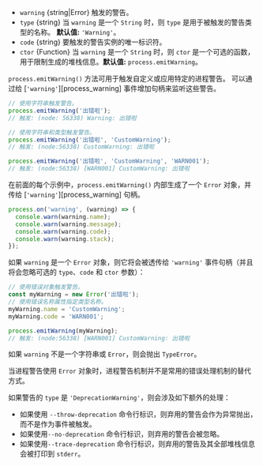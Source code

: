 <!-- YAML
added: v6.0.0
-->

* `warning` {string|Error} 触发的警告。
* `type` {string} 当 `warning` 是一个 `String` 时，则 `type` 是用于被触发的警告类型的名称。 **默认值:** `'Warning'`。
* `code` {string} 要触发的警告实例的唯一标识符。
* `ctor` {Function} 当 `warning` 是一个 `String` 时，则 `ctor` 是一个可选的函数，用于限制生成的堆栈信息。**默认值:** `process.emitWarning`。

`process.emitWarning()` 方法可用于触发自定义或应用特定的进程警告。
可以通过给 [`'warning'`][process_warning] 事件增加句柄来监听这些警告。

```js
// 使用字符串触发警告。
process.emitWarning('出错啦');
// 触发: (node: 56338) Warning: 出错啦
```

```js
// 使用字符串和类型触发警告。
process.emitWarning('出错啦', 'CustomWarning');
// 触发: (node:56338) CustomWarning: 出错啦
```

```js
process.emitWarning('出错啦', 'CustomWarning', 'WARN001');
// 触发: (node:56338) [WARN001] CustomWarning: 出错啦
```

在前面的每个示例中，`process.emitWarning()` 内部生成了一个 `Error` 对象，并传给 [`'warning'`][process_warning] 句柄。

```js
process.on('warning', (warning) => {
  console.warn(warning.name);
  console.warn(warning.message);
  console.warn(warning.code);
  console.warn(warning.stack);
});
```

如果 `warning` 是一个 `Error` 对象，则它将会被透传给 `'warning'` 事件句柄（并且将会忽略可选的 `type`、`code` 和 `ctor` 参数）：

```js
// 使用错误对象触发警告。
const myWarning = new Error('出错啦');
// 使用错误名称属性指定类型名称。
myWarning.name = 'CustomWarning';
myWarning.code = 'WARN001';

process.emitWarning(myWarning);
// 触发: (node:56338) [WARN001] CustomWarning: 出错啦
```

如果 `warning` 不是一个字符串或 `Error`，则会抛出 `TypeError`。

当进程警告使用 `Error` 对象时，进程警告机制并不是常用的错误处理机制的替代方式。

如果警告的 `type` 是 `'DeprecationWarning'`，则会涉及如下额外的处理：

* 如果使用 `--throw-deprecation` 命令行标识，则弃用的警告会作为异常抛出，而不是作为事件被触发。
* 如果使用`--no-deprecation` 命令行标识，则弃用的警告会被忽略。
* 如果使用`--trace-deprecation` 命令行标识，则弃用的警告及其全部堆栈信息会被打印到 `stderr`。

